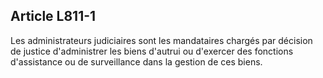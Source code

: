 Article L811-1
----
Les administrateurs judiciaires sont les mandataires chargés par décision de
justice d'administrer les biens d'autrui ou d'exercer des fonctions d'assistance
ou de surveillance dans la gestion de ces biens.
